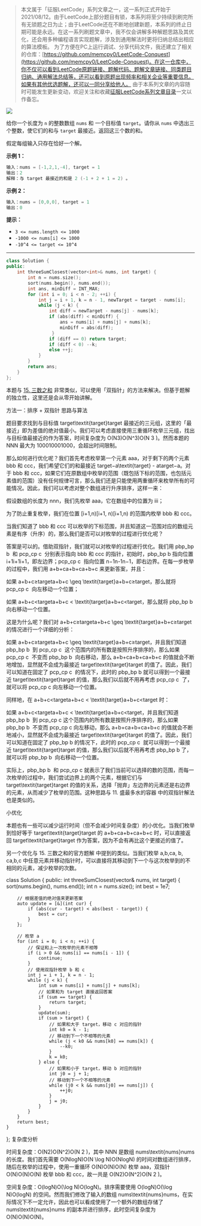 > 本文属于「征服LeetCode」系列文章之一，这一系列正式开始于2021/08/12。由于LeetCode上部分题目有锁，本系列将至少持续到刷完所有无锁题之日为止；由于LeetCode还在不断地创建新题，本系列的终止日期可能是永远。在这一系列刷题文章中，我不仅会讲解多种解题思路及其优化，还会用多种编程语言实现题解，涉及到通用解法时更将归纳总结出相应的算法模板。
> <b></b>
> 为了方便在PC上运行调试、分享代码文件，我还建立了相关的仓库：[https://github.com/memcpy0/LeetCode-Conquest](https://github.com/memcpy0/LeetCode-Conquest)。在这一仓库中，你不仅可以看到LeetCode原题链接、题解代码、题解文章链接、同类题目归纳、通用解法总结等，还可以看到原题出现频率和相关企业等重要信息。如果有其他优选题解，还可以一同分享给他人。
> <b></b>
> 由于本系列文章的内容随时可能发生更新变动，欢迎关注和收藏[征服LeetCode系列文章目录](https://memcpy0.blog.csdn.net/article/details/119656559)一文以作备忘。

![](https://image-1307616428.cos.ap-beijing.myqcloud.com/Obsidian/202310091344129.png)

给你一个长度为 `n` 的整数数组 `nums` 和 一个目标值 `target`。请你从 `nums` 中选出三个整数，使它们的和与 `target` 最接近。返回这三个数的和。

假定每组输入只存在恰好一个解。

**示例 1：**
```java
输入：nums = [-1,2,1,-4], target = 1
输出：2
解释：与 target 最接近的和是 2 (-1 + 2 + 1 = 2) 。
```
**示例 2：**
```java
输入：nums = [0,0,0], target = 1
输出：0
```
**提示：**
- `3 <= nums.length <= 1000`
- `-1000 <= nums[i] <= 1000`
- `-10^4 <= target <= 10^4`

---

```cpp
class Solution {
public:
    int threeSumClosest(vector<int>& nums, int target) {
        int n = nums.size();
        sort(nums.begin(), nums.end());
        int ans, minDiff = INT_MAX;
        for (int i = 0; i < n - 2; ++i) {
            int j = i + 1, k = n - 1, newTarget = target - nums[i];
            while (j < k) {
                int diff = newTarget - nums[j] - nums[k];
                if (abs(diff) < minDiff) {   
                    ans = nums[i] + nums[j] + nums[k];
                    minDiff = abs(diff);
                 }
                if (diff == 0) return target;
                if (diff < 0) --k;
                else ++j;
            }
        }
        return ans;
    }
};
```
本题与 [15. 三数之和](https://leetcode-cn.com/problems/3sum/) 非常类似，可以使用「双指针」的方法来解决。但基于题解的独立性，这里还是会从零开始讲解。

方法一：排序 + 双指针
思路与算法

题目要求找到与目标值 target\textit{target}target 最接近的三元组，这里的「最接近」即为差值的绝对值最小。我们可以考虑直接使用三重循环枚举三元组，找出与目标值最接近的作为答案，时间复杂度为 O(N3)O(N^3)O(N 
3
 )。然而本题的 NNN 最大为 100010001000，会超出时间限制。

那么如何进行优化呢？我们首先考虑枚举第一个元素 aaa，对于剩下的两个元素 bbb 和 ccc，我们希望它们的和最接近 target−a\textit{target} - atarget−a。对于 bbb 和 ccc，如果它们在原数组中枚举的范围（既包括下标的范围，也包括元素值的范围）没有任何规律可言，那么我们还是只能使用两重循环来枚举所有的可能情况。因此，我们可以考虑对整个数组进行升序排序，这样一来：

假设数组的长度为 nnn，我们先枚举 aaa，它在数组中的位置为 iii；

为了防止重复枚举，我们在位置 [i+1,n)[i+1, n)[i+1,n) 的范围内枚举 bbb 和 ccc。

当我们知道了 bbb 和 ccc 可以枚举的下标范围，并且知道这一范围对应的数组元素是有序（升序）的，那么我们是否可以对枚举的过程进行优化呢？

答案是可以的。借助双指针，我们就可以对枚举的过程进行优化。我们用 pbp_bp 
b
​
  和 pcp_cp 
c
​
  分别表示指向 bbb 和 ccc 的指针，初始时，pbp_bp 
b
​
  指向位置 i+1i+1i+1，即左边界；pcp_cp 
c
​
  指向位置 n−1n-1n−1，即右边界。在每一步枚举的过程中，我们用 a+b+ca+b+ca+b+c 来更新答案，并且：

如果 a+b+c≥targeta+b+c \geq \textit{target}a+b+c≥target，那么就将 pcp_cp 
c
​
  向左移动一个位置；

如果 a+b+c<targeta+b+c < \textit{target}a+b+c<target，那么就将 pbp_bp 
b
​
  向右移动一个位置。

这是为什么呢？我们对 a+b+c≥targeta+b+c \geq \textit{target}a+b+c≥target 的情况进行一个详细的分析：

如果 a+b+c≥targeta+b+c \geq \textit{target}a+b+c≥target，并且我们知道 pbp_bp 
b
​
  到 pcp_cp 
c
​
  这个范围内的所有数是按照升序排序的，那么如果 pcp_cp 
c
​
  不变而 pbp_bp 
b
​
  向右移动，那么 a+b+ca+b+ca+b+c 的值就会不断地增加，显然就不会成为最接近 target\textit{target}target 的值了。因此，我们可以知道在固定了 pcp_cp 
c
​
  的情况下，此时的 pbp_bp 
b
​
  就可以得到一个最接近 target\textit{target}target 的值，那么我们以后就不用再考虑 pcp_cp 
c
​
  了，就可以将 pcp_cp 
c
​
  向左移动一个位置。

同样地，在 a+b+c<targeta+b+c < \textit{target}a+b+c<target 时：

如果 a+b+c<targeta+b+c < \textit{target}a+b+c<target，并且我们知道 pbp_bp 
b
​
  到 pcp_cp 
c
​
  这个范围内的所有数是按照升序排序的，那么如果 pbp_bp 
b
​
  不变而 pcp_cp 
c
​
  向左移动，那么 a+b+ca+b+ca+b+c 的值就会不断地减小，显然就不会成为最接近 target\textit{target}target 的值了。因此，我们可以知道在固定了 pbp_bp 
b
​
  的情况下，此时的 pcp_cp 
c
​
  就可以得到一个最接近 target\textit{target}target 的值，那么我们以后就不用再考虑 pbp_bp 
b
​
  了，就可以将 pbp_bp 
b
​
  向右移动一个位置。

实际上，pbp_bp 
b
​
  和 pcp_cp 
c
​
  就表示了我们当前可以选择的数的范围，而每一次枚举的过程中，我们尝试边界上的两个元素，根据它们与 target\textit{target}target 的值的关系，选择「抛弃」左边界的元素还是右边界的元素，从而减少了枚举的范围。这种思路与 11. 盛最多水的容器 中的双指针解法也是类似的。

小优化

本题也有一些可以减少运行时间（但不会减少时间复杂度）的小优化。当我们枚举到恰好等于 target\textit{target}target 的 a+b+ca+b+ca+b+c 时，可以直接返回 target\textit{target}target 作为答案，因为不会有再比这个更接近的值了。

另一个优化与 15. 三数之和的官方题解 中提到的类似。当我们枚举 a,b,ca, b, ca,b,c 中任意元素并移动指针时，可以直接将其移动到下一个与这次枚举到的不相同的元素，减少枚举的次数。

class Solution {
public:
    int threeSumClosest(vector<int>& nums, int target) {
        sort(nums.begin(), nums.end());
        int n = nums.size();
        int best = 1e7;

        // 根据差值的绝对值来更新答案
        auto update = [&](int cur) {
            if (abs(cur - target) < abs(best - target)) {
                best = cur;
            }
        };

        // 枚举 a
        for (int i = 0; i < n; ++i) {
            // 保证和上一次枚举的元素不相等
            if (i > 0 && nums[i] == nums[i - 1]) {
                continue;
            }
            // 使用双指针枚举 b 和 c
            int j = i + 1, k = n - 1;
            while (j < k) {
                int sum = nums[i] + nums[j] + nums[k];
                // 如果和为 target 直接返回答案
                if (sum == target) {
                    return target;
                }
                update(sum);
                if (sum > target) {
                    // 如果和大于 target，移动 c 对应的指针
                    int k0 = k - 1;
                    // 移动到下一个不相等的元素
                    while (j < k0 && nums[k0] == nums[k]) {
                        --k0;
                    }
                    k = k0;
                } else {
                    // 如果和小于 target，移动 b 对应的指针
                    int j0 = j + 1;
                    // 移动到下一个不相等的元素
                    while (j0 < k && nums[j0] == nums[j]) {
                        ++j0;
                    }
                    j = j0;
                }
            }
        }
        return best;
    }
};
复杂度分析

时间复杂度：O(N2)O(N^2)O(N 
2
 )，其中 NNN 是数组 nums\textit{nums}nums 的长度。我们首先需要 O(Nlog⁡N)O(N \log N)O(NlogN) 的时间对数组进行排序，随后在枚举的过程中，使用一重循环 O(N)O(N)O(N) 枚举 aaa，双指针 O(N)O(N)O(N) 枚举 bbb 和 ccc，故一共是 O(N2)O(N^2)O(N 
2
 )。

空间复杂度：O(log⁡N)O(\log N)O(logN)。排序需要使用 O(log⁡N)O(\log N)O(logN) 的空间。然而我们修改了输入的数组 nums\textit{nums}nums，在实际情况下不一定允许，因此也可以看成使用了一个额外的数组存储了 nums\textit{nums}nums 的副本并进行排序，此时空间复杂度为 O(N)O(N)O(N)。
 